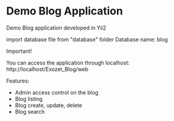 # Demo Blog Application

Demo Blog application developed in Yii2

import database file from "database" folder
Database name: blog


Important!

You can access the application through localhost: http://localhost/Exozet_Blog/web

Features:
 - Admin access control on the blog
 - Blog listing
 - Blog create, update, delete
 - Blog search
